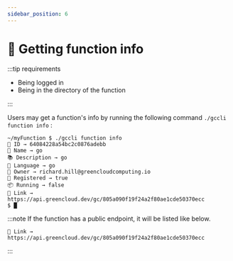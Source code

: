 ```yaml
---
sidebar_position: 6
---
```


# 🌱 Getting function info

:::tip requirements

-   Being logged in
-   Being in the directory of the function

:::

Users may get a function's info by running the following command `./gccli function info` :

<cliWindow>

```text {1}
~/myFunction $ ./gccli function info
📌 ID → 64084228a54bc2c0876adebb
🌱 Name → go
📚 Description → go
🔆 Language → go
👔 Owner → richard.hill@greencloudcomputing.io
📡 Registered → true
📦 Running → false
🔗 Link → https://api.greencloud.dev/gc/805a090f19f24a2f80ae1cde50370ecc
$ █
```

</cliWindow>

:::note
If the function has a public endpoint, it will be listed like below.

```
🔗 Link → https://api.greencloud.dev/gc/805a090f19f24a2f80ae1cde50370ecc
```

:::
